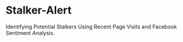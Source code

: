 # Stalker-Alert
Identifying Potential Stalkers Using Recent Page Visits and Facebook Sentiment Analysis.
